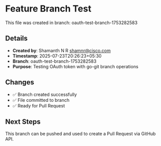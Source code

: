 # Feature Branch Test

This file was created in branch: oauth-test-branch-1753282583

## Details
- **Created by**: Shamanth N R <shamnr@cisco.com>
- **Timestamp**: 2025-07-23T20:26:23+05:30
- **Branch**: oauth-test-branch-1753282583
- **Purpose**: Testing OAuth token with go-git branch operations

## Changes
- ✅ Branch created successfully
- ✅ File committed to branch
- ✅ Ready for Pull Request

## Next Steps
This branch can be pushed and used to create a Pull Request via GitHub API.
